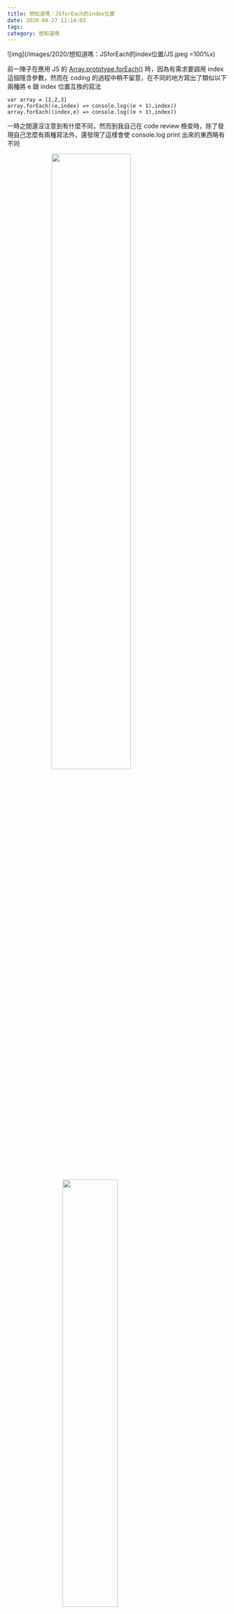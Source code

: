 ```yaml
---
title: 想知道嗎：JSforEach的index位置
date: 2020-08-27 11:14:03
tags:
category: 想知道嗎
---
```


[<i class="fa fa-medium"></i>](https://medium.com/@wsw0615/%E6%83%B3%E7%9F%A5%E9%81%93%E5%97%8E-js-foreach-%E7%9A%84-index-%E4%BD%8D%E7%BD%AE-37f8751c73a2)

![img](/images/2020/想知道嗎：JSforEach的index位置/JS.jpeg =100%x)

前一陣子在應用 JS 的 [Array.prototype.forEach()](https://developer.mozilla.org/zh-CN/docs/Web/JavaScript/Reference/Global_Objects/Array/forEach) 時，因為有需求要調用 index 這個隱含參數，然而在 coding 的過程中稍不留意，在不同的地方寫出了類似以下兩種將 e 跟 index 位置互換的寫法

```
var array = [1,2,3]
array.forEach((e,index) => console.log((e + 1),index))
array.forEach((index,e) => console.log((e + 1),index))
```

一時之間還沒注意到有什麼不同，然而到我自己在 code review 檢查時，除了發現自己怎麼有兩種寫法外，還發現了這樣會使 console.log print 出來的東西略有不同

<img src="/images/2020/想知道嗎：JSforEach的index位置/code1.png" style="display: block;margin: 0 auto;width: 60%">
<img src="/images/2020/想知道嗎：JSforEach的index位置/waitWhat.gif" style="display: block;margin: 0 auto;width: 50%">

我以為的 e 應該就是 陣列目前正在 forEach 處理的單項元素，而 index 就是 陣列目前正在 forEach 處理的元素索引 ，其實這樣的理解也沒有錯，但我以為的是，第二種寫法：

```
array.forEach((index,e) => console.log((e + 1),index))
```

也會 print 出這樣的結果：

<img src="/images/2020/想知道嗎：JSforEach的index位置/code2.png" style="display: block;margin: 0 auto;width: 7%">

然而結果居然與我想的不一樣！各位讀者知道為什麼嗎？
以下要來公布解答囉！

---

百思不得其解的情況下，求助了當初在 好想工作室 同期的學員，我們的班長 Yachen大人，而她一語道破我的盲點...

> Yachen：foreach(item, index) 是 js 的隱含參數，第一個參數就是遍歷的元素，第二個參數是 index，即使改參數名字，第一個也一定是遍歷的元素，第二個一定是 index，名字只是障眼法哈哈

完全點破啊！看完立刻了解，我只是將 陣列目前正在 forEach 處理的單項元素 命名從 e 改成 index ，而將 陣列目前正在 forEach 處理的元素索引 命名從 index 改成 e ，他的本質意義並沒有改變，畢竟 callback 函數中所帶的參數，並不是用名字來區分，而是依次向callback函數傳入三個參數啊！

<img src="/images/2020/想知道嗎：JSforEach的index位置/ohNo.gif" style="display: block;margin: 0 auto;width: 40%">